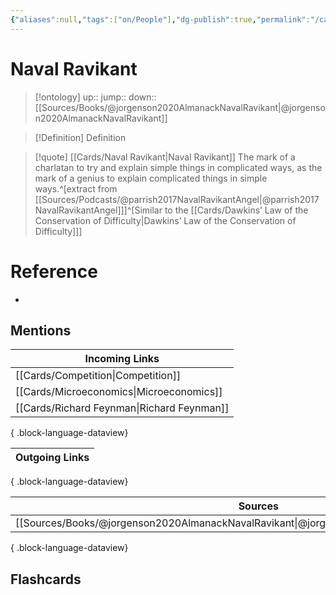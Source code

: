 ```yaml
---
{"aliases":null,"tags":["on/People"],"dg-publish":true,"permalink":"/cards/naval-ravikant/","dgPassFrontmatter":true}
---
```


# Naval Ravikant

> [!ontology]
> up:: 
> jump:: 
> down:: [[Sources/Books/@jorgenson2020AlmanackNavalRavikant\|@jorgenson2020AlmanackNavalRavikant]]

> [!Definition] Definition

> [!quote] [[Cards/Naval Ravikant\|Naval Ravikant]]
> The mark of a charlatan to try and explain simple things in complicated ways, as the mark of a genius to explain complicated things in simple ways.^[extract from [[Sources/Podcasts/@parrish2017NavalRavikantAngel\|@parrish2017NavalRavikantAngel]]]^[Similar to the [[Cards/Dawkins’ Law of the Conservation of Difficulty\|Dawkins’ Law of the Conservation of Difficulty]]]

# Reference

- 

## Mentions

| Incoming Links                                |
| --------------------------------------------- |
| [[Cards/Competition\|Competition]]         |
| [[Cards/Microeconomics\|Microeconomics]]   |
| [[Cards/Richard Feynman\|Richard Feynman]] |

{ .block-language-dataview}

| Outgoing Links |
| -------------- |

{ .block-language-dataview}

| Sources                                                                                       |
| --------------------------------------------------------------------------------------------- |
| [[Sources/Books/@jorgenson2020AlmanackNavalRavikant\|@jorgenson2020AlmanackNavalRavikant]] |

{ .block-language-dataview}

## Flashcards